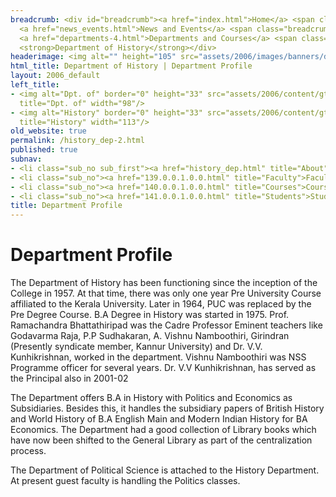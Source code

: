 ```yaml
---
breadcrumb: <div id="breadcrumb"><a href="index.html">Home</a> <span class="breadcrumb_spacer">&gt;</span>
  <a href="news_events.html">News and Events</a> <span class="breadcrumb_spacer">&gt;</span>
  <a href="departments-4.html">Departments and Courses</a> <span class="breadcrumb_spacer">&gt;</span>
  <strong>Department of History</strong></div>
headerimage: <img alt="" height="105" src="assets/2006/images/banners/departments.jpg" width="472"/>
html_title: Department of History | Department Profile
layout: 2006_default
left_title:
- <img alt="Dpt. of" border="0" height="33" src="assets/2006/content/gt/fcb6421c7c62628408190d4ca84029e5.png"
  title="Dpt. of" width="98"/>
- <img alt="History" border="0" height="33" src="assets/2006/content/gt/f9ed793f83b1f07e74fdb29b49eeb7e8.png"
  title="History" width="113"/>
old_website: true
permalink: /history_dep-2.html
published: true
subnav:
- <li class="sub_no sub_first"><a href="history_dep.html" title="About">About</a></li>
- <li class="sub_no"><a href="139.0.0.1.0.0.html" title="Faculty">Faculty</a></li>
- <li class="sub_no"><a href="140.0.0.1.0.0.html" title="Courses">Courses</a></li>
- <li class="sub_no"><a href="141.0.0.1.0.0.html" title="Students">Students</a></li>
title: Department Profile
---
```


# Department Profile

The Department of History has been functioning since the inception of the
College in 1957. At that time, there was only one year Pre University Course
affiliated to the Kerala University. Later in 1964, PUC was replaced by the
Pre Degree Course. B.A Degree in History was started in 1975. Prof.
Ramachandra Bhattathiripad was the Cadre Professor Eminent teachers like
Godavarma Raja, P.P Sudhakaran, A. Vishnu Namboothiri, Girindran (Presently
syndicate member, Kannur University) and Dr. V.V. Kunhikrishnan, worked in the
department. Vishnu Namboothiri was NSS Programme officer for several years.
Dr. V.V Kunhikrishnan, has served as the Principal also in 2001-02  
  
The Department offers B.A in History with Politics and Economics as
Subsidiaries. Besides this, it handles the subsidiary papers of British
History and World History of B.A English Main and Modern Indian History for BA
Economics. The Department had a good collection of Library books which have
now been shifted to the General Library as part of the centralization process.  
  
The Department of Political Science is attached to the History Department. At
present guest faculty is handling the Politics classes.